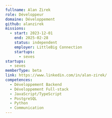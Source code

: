 ```yaml
---
fullname: Alan Zirek
role: Développeur
domaine: Développement
github: alanzirek
missions:
  - start: 2023-12-01
    end: 2025-02-28
    status: independent
    employer: LittleBig Connection
    startups:
      - seves
startups:
  - seves
memberType: beta
link: https://www.linkedin.com/in/alan-zirek/
competences:
  - Développement Backend
  - Développement Full-stack
  - JavaScript/TypeScript
  - PostgreSQL
  - Python
  - Communication
---
```

